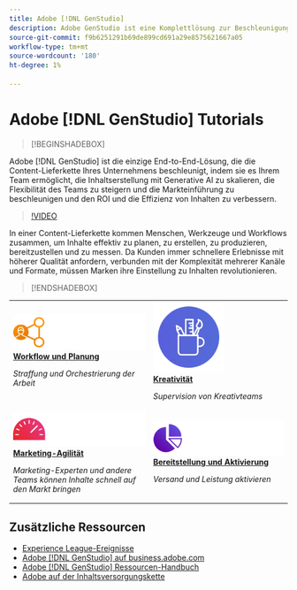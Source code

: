 ```yaml
---
title: Adobe [!DNL GenStudio]
description: Adobe GenStudio ist eine Komplettlösung zur Beschleunigung und Vereinfachung der Inhaltsversorgungskette mit generativer KI und intelligenter Automatisierung.
source-git-commit: f9b6251291b69de899cd691a29e8575621667a05
workflow-type: tm+mt
source-wordcount: '180'
ht-degree: 1%

---
```



# Adobe [!DNL GenStudio] Tutorials

<!-- 
![Adobe GenStudio](/help/assets/adobe-genstudio-main.webp) 
-->

>[!BEGINSHADEBOX]

Adobe [!DNL GenStudio] ist die einzige End-to-End-Lösung, die die Content-Lieferkette Ihres Unternehmens beschleunigt, indem sie es Ihrem Team ermöglicht, die Inhaltserstellung mit Generative AI zu skalieren, die Flexibilität des Teams zu steigern und die Markteinführung zu beschleunigen und den ROI und die Effizienz von Inhalten zu verbessern.

>[!VIDEO](https://video.tv.adobe.com/v/3424114?quality=12&learn=on)

In einer Content-Lieferkette kommen Menschen, Werkzeuge und Workflows zusammen, um Inhalte effektiv zu planen, zu erstellen, zu produzieren, bereitzustellen und zu messen. Da Kunden immer schnellere Erlebnisse mit höherer Qualität anfordern, verbunden mit der Komplexität mehrerer Kanäle und Formate, müssen Marken ihre Einstellung zu Inhalten revolutionieren.

>[!ENDSHADEBOX]

<table>
    <tr style="border: 0;">
      <td>
        <a href="https://experienceleague.adobe.com/docs/genstudio-learn/tutorials/workflow-and-planning.html">
        <img alt="Workflow und Planung" src="./../assets/planning-workflow.webp">
        </a>
        <div>
        <a href="https://experienceleague.adobe.com/docs/genstudio-learn/tutorials/workflow-and-planning.html">
        <strong>Workflow und Planung</strong>
        </a>
        </div>
        <p>
        <em>Straffung und Orchestrierung der Arbeit</em>
        <p>
      </td>
      <td>
        <a href="https://experienceleague.adobe.com/docs/genstudio-learn/tutorials/creative-productivity.html">
        <img alt="Kreativität" src="./../assets/creative-productivity.png">
        </a>
        <div>
        <a href="https://experienceleague.adobe.com/docs/genstudio-learn/tutorials/creative-productivity.html">
        <strong>Kreativität</strong>
        </a>
        </div>
        <p>
        <em>Supervision von Kreativteams</em>
        <p>
      </td>
    </tr>
    <tr style="border: 0;">
      <td>
        <a href="https://experienceleague.adobe.com/docs/genstudio-learn/tutorials/marketing-agility.html">
        <img alt="Marketing-Agilität" src="./../assets/marketing-agility.webp">
        </a>
        <div>
        <a href="https://experienceleague.adobe.com/docs/genstudio-learn/tutorials/marketing-agility.html">
        <strong>Marketing-Agilität</strong>
        </a>
        </div>
        <p>
        <em>Marketing-Experten und andere Teams können Inhalte schnell auf den Markt bringen</em>
        <p>
      </td>
      <td>
        <a href="https://experienceleague.adobe.com/docs/genstudio-learn/tutorials/delivery-and-activation.html">
        <img alt="Bereitstellung und Aktivierung" src="./../assets/content-activation-analytics.webp">
        </a>
        <div>
        <a href="https://experienceleague.adobe.com/docs/genstudio-learn/tutorials/delivery-and-activation.html">
        <strong>Bereitstellung und Aktivierung</strong>
        </a>
        </div>
        <p>
        <em>Versand und Leistung aktivieren</em>
        <p>
      </td>
    </tr>
</table>


## Zusätzliche Ressourcen

* [Experience League-Ereignisse](https://experienceleague.adobe.com/events/)
* [Adobe [!DNL GenStudio] auf business.adobe.com](https://business.adobe.com/solutions/adobe-genstudio.html)
* [Adobe [!DNL GenStudio] Ressourcen-Handbuch](https://business.adobe.com/resources/sdk/getting-started-with-adobe-genstudio.html)
* [Adobe auf der Inhaltsversorgungskette](https://business.adobe.com/resources/webinars/adobe-on-the-content-supply-chain.html)
